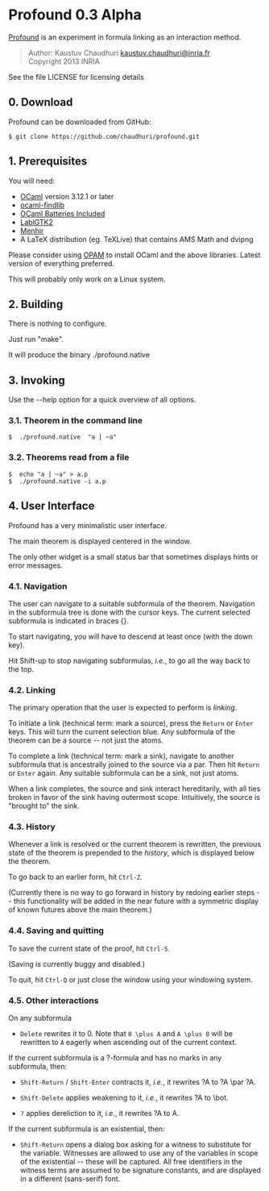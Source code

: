 # Profound 0.3 Alpha

[Profound][phome] is an experiment in formula linking as an interaction method.

> Author: Kaustuv Chaudhuri <kaustuv.chaudhuri@inria.fr>  
> Copyright 2013  INRIA  

See the file LICENSE for licensing details

## 0. Download

Profound can be downloaded from GitHub:

    $ git clone https://github.com/chaudhuri/profound.git

## 1. Prerequisites

You will need:

* [OCaml] version 3.12.1 or later
* [ocaml-findlib][findlib]
* [OCaml Batteries Included][batteries]
* [LablGTK2][lablgtk]
* [Menhir]
* A LaTeX distribution (eg. TeXLive) that contains AMS Math and dvipng

Please consider using [OPAM] to install OCaml and the above libraries.
Latest version of everything preferred.

This will probably only work on a Linux system.

## 2. Building

There is nothing to configure.

Just run "make".

It will produce the binary ./profound.native


## 3. Invoking

Use the --help option for a quick overview of all options.

### 3.1. Theorem in the command line

    $  ./profound.native  "a | ~a"

### 3.2. Theorems read from a file

    $  echo "a | ~a" > a.p
    $  ./profound.native -i a.p


## 4. User Interface

Profound has a very minimalistic user interface.

The main theorem is displayed centered in the window.

The only other widget is a small status bar that sometimes displays
hints or error messages.

### 4.1. Navigation

The user can navigate to a suitable subformula of the theorem.
Navigation in the subformula tree is done with the cursor keys. The
current selected subformula is indicated in braces {}.

To start navigating, you will have to descend at least once (with the
down key).

Hit Shift-up to stop navigating subformulas, _i.e._, to go all the way
back to the top.

### 4.2. Linking

The primary operation that the user is expected to perform is
_linking_.

To initiate a link (technical term: mark a source), press the `Return`
or `Enter` keys. This will turn the current selection blue. Any
subformula of the theorem can be a source -- not just the atoms.

To complete a link (technical term: mark a sink), navigate to another
subformula that is ancestrally joined to the source via a par. Then
hit `Return` or `Enter` again. Any suitable subformula can be a sink,
not just atoms.

When a link completes, the source and sink interact hereditarily, with
all ties broken in favor of the sink having outermost scope.
Intuitively, the source is "brought to" the sink.

### 4.3. History

Whenever a link is resolved or the current theorem is rewritten, the
previous state of the theorem is prepended to the _history_, which is
displayed below the theorem.

To go back to an earlier form, hit `Ctrl-Z`.

(Currently there is no way to go forward in history by redoing earlier
steps -- this functionality will be added in the near future with a
symmetric display of known futures above the main theorem.)

### 4.4. Saving and quitting

To save the current state of the proof, hit `Ctrl-S`.

(Saving is currently buggy and disabled.)

To quit, hit `Ctrl-Q` or just close the window using your windowing
system.

### 4.5. Other interactions

On any subformula

- `Delete` rewrites it to 0. Note that `0 \plus A` and `A \plus 0`
  will be rewritten to `A` eagerly when ascending out of the current
  context.

If the current subformula is a ?-formula and has no marks in any subformula, then:

- `Shift-Return` / `Shift-Enter` contracts it, _i.e._, it rewrites ?A to ?A
  \par ?A.

- `Shift-Delete` applies weakening to it, _i.e._, it rewrites ?A to \bot.

- `?` applies dereliction to it, _i.e._, it rewrites ?A to A.

If the current subformula is an existential, then:

- `Shift-Return` opens a dialog box asking for a witness to substitute
  for the variable. Witnesses are allowed to use any of the variables
  in scope of the existential -- these will be captured. All free
  identifiers in the witness terms are assumed to be signature
  constants, and are displayed in a different (sans-serif) font.

[phome]: http://chaudhuri.info/software/profound/
[OCaml]: http://caml.inria.fr/ocaml
[findlib]: http://projects.camlcity.org/projects/findlib.html
[batteries]: http://batteries.forge.ocamlcore.org/
[lablgtk]: http://lablgtk.forge.ocamlcore.org/
[OPAM]: http://opam.ocamlpro.com/
[Menhir]: http://gallium.inria.fr/~fpottier/menhir/
